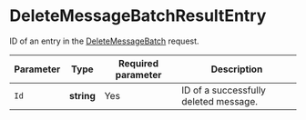 # DeleteMessageBatchResultEntry

ID of an entry in the [DeleteMessageBatch](../message/DeleteMessageBatch.md) request.

| Parameter | Type | Required parameter | Description |
| ----- | ----- | ----- | ----- |
| `Id` | **string** | Yes | ID of a successfully deleted message. |

